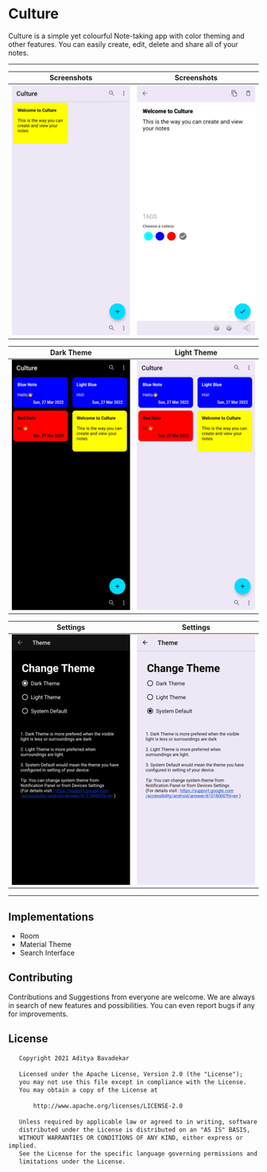 # Culture
Culture is a simple yet colourful Note-taking app with color theming and other features. You can easily create, edit, delete and share all of your notes.

----
Screenshots | Screenshots|
|------|------|
|![](https://github.com/AdityaBavadekar/Culture/blob/main/Screenshot_20220327-073340_Culture.jpg)|![](https://github.com/AdityaBavadekar/Culture/blob/main/Screenshot_20220327-073405_Culture.jpg)

Dark Theme | Light Theme |
|------|------|
|![](https://github.com/AdityaBavadekar/Culture/blob/main/Screenshot_20220327-073624_Culture.jpg)|![](https://github.com/AdityaBavadekar/Culture/blob/main/Screenshot_20220327-073602_Culture.jpg)|

Settings | Settings |
|-----|-----|
|![](https://github.com/AdityaBavadekar/Culture/blob/main/Screenshot_20220327-073619_Culture.jpg)|![](https://github.com/AdityaBavadekar/Culture/blob/main/Screenshot_20220327-073611_Culture.jpg)|
----
## Implementations
* Room
* Material Theme
* Search Interface

## Contributing
Contributions and Suggestions from everyone are welcome. We are always in search of new features and possibilities.
You can even report bugs if any for improvements.

## License 
```text
   Copyright 2021 Aditya Bavadekar

   Licensed under the Apache License, Version 2.0 (the "License");
   you may not use this file except in compliance with the License.
   You may obtain a copy of the License at

       http://www.apache.org/licenses/LICENSE-2.0

   Unless required by applicable law or agreed to in writing, software
   distributed under the License is distributed on an "AS IS" BASIS,
   WITHOUT WARRANTIES OR CONDITIONS OF ANY KIND, either express or implied.
   See the License for the specific language governing permissions and
   limitations under the License.

```
